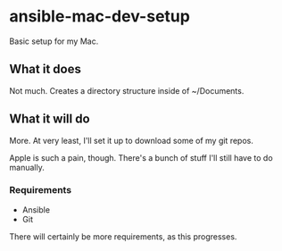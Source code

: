 # ansible-mac-dev-setup
Basic setup for my Mac.

## What it does
Not much. Creates a directory structure inside of ~/Documents.

## What it will do
More. At very least, I'll set it up to download some of my git repos.

Apple is such a pain, though. There's a bunch of stuff I'll still have to do
manually.

### Requirements
- Ansible
- Git

There will certainly be more requirements, as this progresses. 
